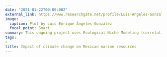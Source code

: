 ```yaml
---
date: "2021-01-22T00:00:00Z"
external_link: https://www.researchgate.net/profile/Luis-Angeles-Gonzalez/research
image:
  caption: Plot by Luis Enrique Ángeles-González
  focal_point: Smart
summary: This ongoing project uses Ecological Niche Modeling (correlative and mechanistic) to predict the impact of different climate change scenarios on Mexican marine resources.
tags:
- 
title: Impact of climate change on Mexican marine resources
---
```

